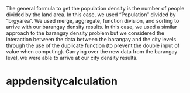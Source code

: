 The general formula to get the population density is the number of people divided by the land area. In this case, we used “Population” divided by “brgyarea”. We used merge, aggregate, function division, and sorting to arrive with our barangay density results.
In this case,  we used a similar approach to the barangay density problem but we considered the interaction between the data between the barangay and the city levels through the use of the duplicate function (to prevent the double input of value when computing). Carrying over the new data from the barangay level, we were able to arrive at our city density results.



# appdensitycalculation
